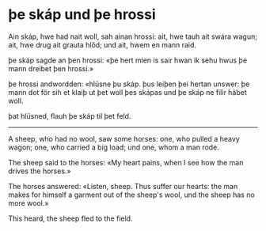 # þe skáp und þe hrossi

Ain skáp, hwe had nait woll, sah ainan hrossi: ait, hwe tauh ait swára wagun;
ait, hwe drug ait grauta hlőd; und ait, hwem en mann raid.

þe skáp sagde an þen hrossi: «þe hert mien is sair hwan ik sehu hwus þe mann
dreibet þen hrossi.»

þe hrossi andwordden: «hlüsne þu skáp. þus leiþen þei hertan unswer: þe mann dot
för sih et klaiþ ut þet woll þes skápas und þe skáp ne filir häbet woll.

þat hlüsned, flauh þe skáp til þet feld.

---

A sheep, who had no wool, saw some horses: one, who pulled a heavy wagon; one,
who carried a big load; und one, whom a man rode.

The sheep said to the horses: «My heart pains, when I see how the man drives the
horses.»

The horses answered: «Listen, sheep. Thus suffer our hearts: the man makes for
himself a garment out of the sheep's wool, und the sheep has no more wool.»

This heard, the sheep fled to the field.
